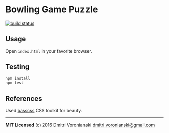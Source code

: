 # Bowling Game Puzzle

[![build status](http://img.shields.io/travis/voronianski/bowling-game.svg?style=flat)](https://travis-ci.org/voronianski/bowling-game)

## Usage

Open `index.html` in your favorite browser.

## Testing

```bash
npm install
npm test
```

## References

Used [basscss](http://www.basscss.com/) CSS toolkit for beauty.

---

**MIT Licensed** (c) 2016 Dmitri Voronianski <dmitri.voronianski@gmail.com>
